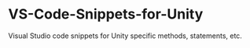 # VS-Code-Snippets-for-Unity
Visual Studio code snippets for Unity specific methods, statements, etc.
